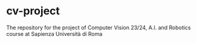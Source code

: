 # cv-project
The repository for the project of Computer Vision 23/24, A.I. and Robotics course at Sapienza Università di Roma
